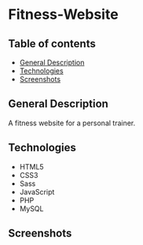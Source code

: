 # Fitness-Website

## Table of contents
* [General Description](#general-info)
* [Technologies](#technologies)
* [Screenshots](#screenshots)

## General Description

A fitness website for a personal trainer.

## Technologies

- HTML5
- CSS3
- Sass
- JavaScript 
- PHP
- MySQL

## Screenshots 




